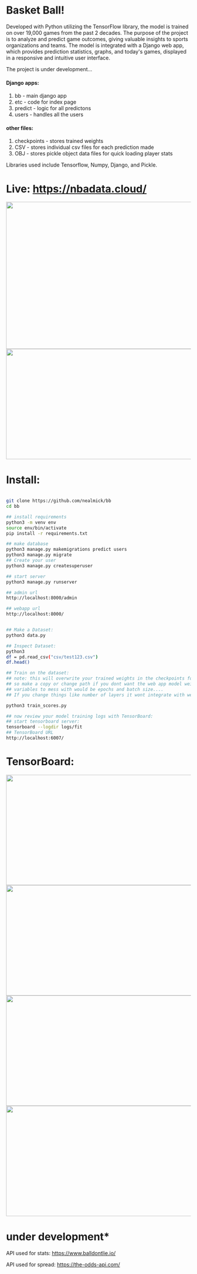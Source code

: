 # Basket Ball!


Developed with Python utilizing the TensorFlow library, the model is trained on over 19,000 games from the past 2 decades. The purpose of the project is to analyze and predict game outcomes, giving valuable insights to sports organizations and teams. The model is integrated with a Django web app, which provides prediction statistics, graphs, and today's games, displayed in a responsive and intuitive user interface.




The project is under development...


#### Django apps:
1. bb - main django app
2. etc - code for index page
3. predict - logic for all predictons
4. users - handles all the users


#### other files:
1. checkpoints - stores trained weights
2. CSV - stores individual csv files for each prediction made
3. OBJ - stores pickle object data files for quick loading player stats

Libraries used include Tensorflow, Numpy, Django, and Pickle.
# Live: https://nbadata.cloud/




<img src="https://i.imgur.com/KIzXqh6.png" width="600" height="400" />
<img src="https://i.imgur.com/LY7u9xB.png" width="600" height="300" />

# Install:

```bash

git clone https://github.com/nealmick/bb
cd bb

## install requirements
python3 -m venv env
source env/bin/activate
pip install -r requirements.txt

## make database
python3 manage.py makemigrations predict users
python3 manage.py migrate
## Create your user
python3 manage.py createsuperuser

## start server
python3 manage.py runserver

## admin url
http://localhost:8000/admin

## webapp url
http://localhost:8000/


## Make a Dataset:
python3 data.py

## Inspect Dataset:
python3
df = pd.read_csv("csv/test123.csv")
df.head()

## Train on the dataset:
## note: this will overwrite your trained weights in the checkpoints folder.
## so make a copy or change path if you dont want the web app model weights effected.
## variables to mess with would be epochs and batch size....
## If you change things like number of layers it wont integrate with web app.

python3 train_scores.py

## now review your model training logs with TensorBoard:
## start tensorboard server:
tensorboard --logdir logs/fit
## TensorBoard URL
http://localhost:6007/

```

# TensorBoard:
<img src="https://i.imgur.com/P8hmfxM.png" width="800" height="300" />
<img src="https://i.imgur.com/opg7vk4.png" width="800" height="300" />
<img src="https://i.imgur.com/Ha6OHxn.png" width="800" height="300" />
<img src="https://i.imgur.com/Zu3YQrU.png" width="800" height="300" />

# under development*

API used for stats: https://www.balldontlie.io/

API used for spread: https://the-odds-api.com/



